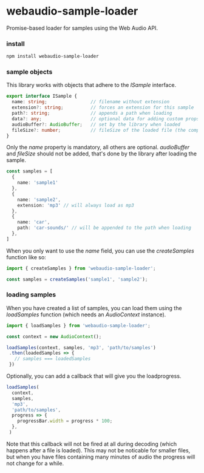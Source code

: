 # webaudio-sample-loader

Promise-based loader for samples using the Web Audio API.

### install
```sh
npm install webaudio-sample-loader
```

### sample objects

This library works with objects that adhere to the *ISample* interface.

```typescript
export interface ISample {
  name: string;                // filename without extension
  extension?: string;          // forces an extension for this sample
  path?: string;               // appends a path when loading
  data?: any;                  // optional data for adding custom props 
  audioBuffer?: AudioBuffer;   // set by the library when loaded
  fileSize?: number;           // fileSize of the loaded file (the compressed audio)
}
```

Only the *name* property is mandatory, all others are optional. *audioBuffer* and *fileSize* should not be added, that's done by the library after loading the sample.

```typescript
const samples = [
  {
    name: 'sample1'
  },
  {
    name: 'sample2',
    extension: 'mp3' // will always load as mp3
  },
  {
    name: 'car',
    path: 'car-sounds/' // will be appended to the path when loading 
  },
]
```
When you only want to use the *name* field, you can use the *createSamples* function like so:

```typescript
import { createSamples } from 'webaudio-sample-loader';

const samples = createSamples('sample1', 'sample2');
```

### loading samples
 When you have created a list of samples, you can load them using the *loadSamples* function (which needs an *AudioContext* instance). 
 
 ```typescript
import { loadSamples } from 'webaudio-sample-loader';

const context = new AudioContext();

loadSamples(context, samples, 'mp3', 'path/to/samples')
  .then(loadedSamples => {
    // samples === loadedSamples
  })
```

Optionally, you can add a callback that will give you the loadprogress.

```typescript
loadSamples(
  context,
  samples,
  'mp3',
  'path/to/samples',
  progress => {
    progressBar.width = progress * 100;   
  },
 )
```
Note that this callback will not be fired at all during decoding (which happens after a file is loaded). This may not be noticable for smaller files, but when you have files containing many minutes of audio the progress will not change for a while. 
